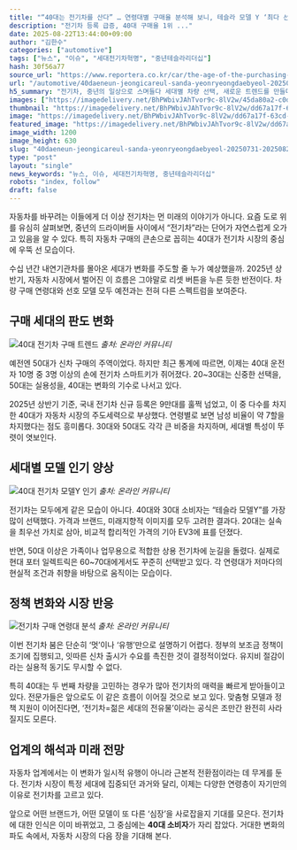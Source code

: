 ```yaml
---
title: "“40대는 전기차를 산다” … 연령대별 구매율 분석해 보니, 테슬라 모델 Y ‘최다 선택’"
description: "전기차 등록 급증, 40대 구매율 1위 ..."
date: 2025-08-22T13:44:00+09:00
author: "김한수"
categories: ["automotive"]
tags: ["뉴스", "이슈", "세대전기차혁명", "중년테슬라리더십"]
hash: 30f56a77
source_url: "https://www.reportera.co.kr/car/the-age-of-the-purchasing-group-of-ev/"
url: "/automotive/40daeneun-jeongicareul-sanda-yeonryeongdaebyeol-20250731-20250822-08/"
h5_summary: "전기차, 중년의 일상으로 스며들다 세대별 차량 선택, 새로운 트렌드를 만들다"
images: ["https://imagedelivery.net/BhPWbivJAhTvor9c-8lV2w/45da80a2-c0d1-4556-6da4-e291d70c1500/public", "https://imagedelivery.net/BhPWbivJAhTvor9c-8lV2w/dd67a17f-63cd-41b2-9c90-fe706cee1e00/public", "https://imagedelivery.net/BhPWbivJAhTvor9c-8lV2w/dfcc8caa-5115-4719-6b7e-bf615d23bb00/public", "https://imagedelivery.net/BhPWbivJAhTvor9c-8lV2w/c625c2db-c067-4cf6-3d52-7e6e7abd1600/public"]
thumbnail: "https://imagedelivery.net/BhPWbivJAhTvor9c-8lV2w/dd67a17f-63cd-41b2-9c90-fe706cee1e00/public"
image: "https://imagedelivery.net/BhPWbivJAhTvor9c-8lV2w/dd67a17f-63cd-41b2-9c90-fe706cee1e00/public"
featured_image: "https://imagedelivery.net/BhPWbivJAhTvor9c-8lV2w/dd67a17f-63cd-41b2-9c90-fe706cee1e00/public"
image_width: 1200
image_height: 630
slug: "40daeneun-jeongicareul-sanda-yeonryeongdaebyeol-20250731-20250822-08"
type: "post"
layout: "single"
news_keywords: "뉴스, 이슈, 세대전기차혁명, 중년테슬라리더십"
robots: "index, follow"
draft: false
---
```


자동차를 바꾸려는 이들에게 더 이상 전기차는 먼 미래의 이야기가 아니다. 요즘 도로 위를 유심히 살펴보면, 중년의 드라이버들 사이에서 “전기차”라는 단어가 자연스럽게 오가고 있음을 알 수 있다. 특히 자동차 구매의 큰손으로 꼽히는 40대가 전기차 시장의 중심에 우뚝 선 모습이다.

수십 년간 내연기관차를 몰아온 세대가 변화를 주도할 줄 누가 예상했을까. 2025년 상반기, 자동차 시장에서 벌어진 이 흐름은 그야말로 리셋 버튼을 누른 듯한 반전이다. 차량 구매 연령대와 선호 모델 모두 예전과는 전혀 다른 스펙트럼을 보여준다.

## 구매 세대의 판도 변화

![40대 전기차 구매 트렌드](https://imagedelivery.net/BhPWbivJAhTvor9c-8lV2w/dfcc8caa-5115-4719-6b7e-bf615d23bb00/public)
*출처: 온라인 커뮤니티*


예전엔 50대가 신차 구매의 주역이었다. 하지만 최근 통계에 따르면, 이제는 40대 운전자 10명 중 3명 이상의 손에 전기차 스마트키가 쥐어졌다. 20~30대는 신중한 선택을, 50대는 실용성을, 40대는 변화의 기수로 나서고 있다.

2025년 상반기 기준, 국내 전기차 신규 등록은 9만대를 훌쩍 넘었고, 이 중 다수를 차지한 40대가 자동차 시장의 주도세력으로 부상했다. 연령별로 보면 남성 비율이 약 7할을 차지했다는 점도 흥미롭다. 30대와 50대도 각각 큰 비중을 차지하며, 세대별 특성이 뚜렷이 엿보인다.

## 세대별 모델 인기 양상

![40대 전기차 모델Y 인기](https://imagedelivery.net/BhPWbivJAhTvor9c-8lV2w/c625c2db-c067-4cf6-3d52-7e6e7abd1600/public)
*출처: 온라인 커뮤니티*


전기차는 모두에게 같은 모습이 아니다. 40대와 30대 소비자는 “테슬라 모델Y”를 가장 많이 선택했다. 가격과 브랜드, 미래지향적 이미지를 모두 고려한 결과다. 20대는 실속을 최우선 가치로 삼아, 비교적 합리적인 가격의 기아 EV3에 표를 던졌다.

반면, 50대 이상은 가족이나 업무용으로 적합한 상용 전기차에 눈길을 돌렸다. 실제로 현대 포터 일렉트릭은 60~70대에게서도 꾸준히 선택받고 있다. 각 연령대가 저마다의 현실적 조건과 취향을 바탕으로 움직이는 모습이다.

## 정책 변화와 시장 반응

![전기차 구매 연령대 분석](https://imagedelivery.net/BhPWbivJAhTvor9c-8lV2w/45da80a2-c0d1-4556-6da4-e291d70c1500/public)
*출처: 온라인 커뮤니티*


이번 전기차 붐은 단순히 ‘멋’이나 ‘유행’만으로 설명하기 어렵다. 정부의 보조금 정책이 조기에 집행되고, 잇따른 신차 출시가 수요를 촉진한 것이 결정적이었다. 유지비 절감이라는 실용적 동기도 무시할 수 없다.

특히 40대는 두 번째 차량을 고민하는 경우가 많아 전기차의 매력을 빠르게 받아들이고 있다. 전문가들은 앞으로도 이 같은 흐름이 이어질 것으로 보고 있다. 맞춤형 모델과 정책 지원이 이어진다면, ‘전기차=젊은 세대의 전유물’이라는 공식은 조만간 완전히 사라질지도 모른다.

## 업계의 해석과 미래 전망

자동차 업계에서는 이 변화가 일시적 유행이 아니라 근본적 전환점이라는 데 무게를 둔다. 전기차 시장이 특정 세대에 집중되던 과거와 달리, 이제는 다양한 연령층이 자기만의 이유로 전기차를 고르고 있다.

앞으로 어떤 브랜드가, 어떤 모델이 또 다른 ‘심장’을 사로잡을지 기대를 모은다. 전기차에 대한 인식은 이미 바뀌었고, 그 중심에는 **40대 소비자**가 자리 잡았다. 거대한 변화의 파도 속에서, 자동차 시장의 다음 장을 기대해 본다.
